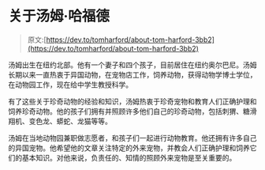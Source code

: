 # 关于汤姆·哈福德

> 原文:[https://dev.to/tomharford/about-tom-harford-3bb2](https://dev.to/tomharford/about-tom-harford-3bb2)

汤姆出生在纽约北部。他有一个妻子和四个孩子，目前居住在纽约奥尔巴尼。汤姆长期以来一直热衷于异国动物，在宠物店工作，饲养动物，获得动物学博士学位，在动物园工作，现在给中学生教授科学。

有了这些关于珍奇动物的经验和知识，汤姆热衷于珍奇宠物和教育人们正确护理和饲养珍奇动物。他的孩子们拥有并照顾许多他们自己的珍奇动物，包括刺猬、糖滑翔机、变色龙、蟒蛇、龙猫等等。

汤姆在当地动物园兼职做志愿者，和孩子们一起进行动物教育。他还拥有许多自己的异国宠物。他希望他的文章关注特定的外来宠物，并教会人们正确护理和饲养它们的基本知识。对他来说，负责任的、知情的照顾外来宠物是至关重要的。